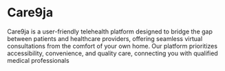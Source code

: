 # Care9ja

Care9ja is a user-friendly telehealth platform designed to bridge the gap between patients and healthcare providers, offering seamless virtual consultations from the comfort of your own home. Our platform prioritizes accessibility, convenience, and quality care, connecting you with qualified medical professionals
